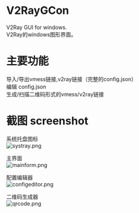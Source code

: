 # V2RayGCon  
V2Ray GUI for windows.  
V2Ray的windows图形界面。  
  
# 主要功能
导入/导出vmess链接,v2ray链接（完整的config.json）  
编辑 config.json  
生成/扫描二维码形式的vmess/v2ray链接  
  
# 截图 screenshot  
系统托盘图标  
![systray.png](https://raw.githubusercontent.com/null7c80b5a93/V2RayGCon/master/screenshot/systray.png)  
  
主界面  
![mainform.png](https://raw.githubusercontent.com/null7c80b5a93/V2RayGCon/master/screenshot/mainform.png)  
  
配置编辑器  
![configeditor.png](https://raw.githubusercontent.com/null7c80b5a93/V2RayGCon/master/screenshot/configeditor.png)  
  
二维码生成器  
![qrcode.png](https://raw.githubusercontent.com/null7c80b5a93/V2RayGCon/master/screenshot/qrcode.png)  
